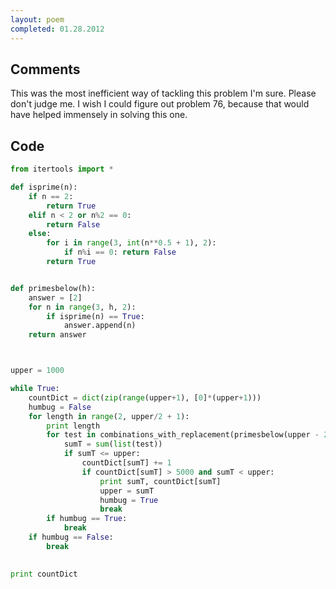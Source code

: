 ```yaml
---
layout: poem
completed: 01.28.2012
---
```


## Comments

This was the most inefficient way of tackling this problem I'm sure. Please
don't judge me. I wish I could figure out problem 76, because that would have
helped immensely in solving this one.

## Code

```python
from itertools import *

def isprime(n):
	if n == 2:
		return True
	elif n < 2 or n%2 == 0:
		return False
	else:
		for i in range(3, int(n**0.5 + 1), 2):
			if n%i == 0: return False
		return True


def primesbelow(h):
	answer = [2]
	for n in range(3, h, 2):
		if isprime(n) == True:
			answer.append(n)
	return answer



upper = 1000

while True:
	countDict = dict(zip(range(upper+1), [0]*(upper+1)))
	humbug = False
	for length in range(2, upper/2 + 1):
		print length
		for test in combinations_with_replacement(primesbelow(upper - 2*(length-1)), length):
			sumT = sum(list(test))
			if sumT <= upper:
				countDict[sumT] += 1
				if countDict[sumT] > 5000 and sumT < upper:
					print sumT, countDict[sumT]
					upper = sumT
					humbug = True
					break
		if humbug == True:
			break
	if humbug == False:
		break
					

print countDict	
```
